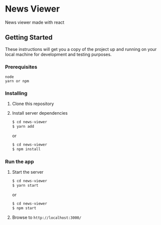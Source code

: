 # News Viewer

News viewer made with react

## Getting Started

These instructions will get you a copy of the project up and running on your local machine for development and testing purposes.

### Prerequisites

```
node
yarn or npm
```

### Installing

1. Clone this repository

2. Install server dependencies
    ```bash
    $ cd news-viewer
    $ yarn add
    ```
    or
    ```bash
    $ cd news-viewer
    $ npm install
    ```

### Run the app

1. Start the server
    ```bash
    $ cd news-viewer
    $ yarn start
    ```
    or
    ```bash
    $ cd news-viewer
    $ npm start
    ```
2. Browse to `http://localhost:3000/`
